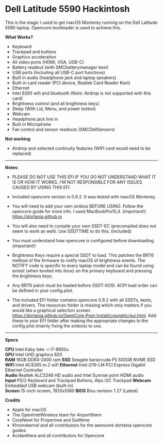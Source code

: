 # Dell Latitude 5590 Hackintosh

This is the magic I used to get macOS Monterey running on the Dell Latitude 5590 laptop. Opencore bootloader is used to achieve this.

**What Works?**

- Keyboard
- Trackpad and buttons
- Graphics acceleration  
- All video ports (HDMI, VGA, USB-C)
- Battery readout (with SMCbatterymanager kext)
- USB ports (Including all USB-C port functions)
- Built in audio (headphone jack and laptop speakers)
- Built-in card reader (PCI device, Realtek Card Reader Kext)  
- Ethernet
- Intel 8265 wifi and bluetooth (Note: Airdrop is not supported with this card)   
- Brightness control (and all brightness keys)
- Sleep (With Lid, Menu, and power button)
- Webcam  
- Headphone jack line in
- Built in Microphone
- Fan control and sensor readouts (SMCDellSensors)


**Not working**  
- Airdrop and selected continuity features (WIFI card would need to be replaced)

-------------------------------------------  

**Notes**:  
- PLEASE DO NOT USE THIS EFI IF YOU DO NOT UNDERSTAND WHAT IT IS OR HOW IT WORKS. I'M NOT RESPONSIBLE FOR ANY ISSUES CAUSED BY USING THIS EFI.

- Included opencore version is 0.9.2. It was tested with macOS Monterey.

- You will need to add your own smbios BEFORE USING. Follow the opencore guide for more info. I used MacBookPro15,4. (important!) https://dortania.github.io

- You will also need to compile your own SSDT-EC (precompiled does not seem to work as well). Use SSDTTIME to do this. (included)  

- You must understand how opencore is configured before downloading.  (important!)  

- Brightness Keys require a special SSDT to load. This patches the BRT6 method of the firmware to notify macOS of brightness events. The NOTIFY code is specific to every laptop model and can be found using evtest (when booted into linux) on the primary keyboard and pressing the brightness keys.

- Any BRT6 patch must be loaded before SSDT-XOSI. ACPI load order can be defined in your config.plist.

- The included EFI folder contains opencore 0.9.2 with all SSDTs, kexts, and drivers. The resources folder is missing which only matters if you would like a graphical selection screen.   https://dortania.github.io/OpenCore-Post-Install/cosmetic/gui.html. Add these to your EFI folder after making the appropriate changes to the config plist (mainly fixing the smbios) to use.
----------------------

**Specs**  

**CPU**     Intel Kaby lake -r i7-8650u  
**GPU**     Intel UHD graphics 620  
**RAM**     16GB DDR4-2400 ram 
**SSD**     Seagate baraccuda P5 500GB NVME SSD
**WIFI**    Intel AC8265 m.2 wifi 
**Ethernet** Intel i219-LM PCI Express Gigabit Ethernet Controller  
**Audio**   Realtek ALC3246 HD audio and Intel Sunrise point HDMI audio  
**Input**  PS/2 Keyboard and Trackpad Buttons, Alps I2C Trackpad
**Webcam**   Embedded USB webcam (built-in)  
**Screen**   15-inch screen, 1920x1080 
**BIOS**  Bios revision 1.27 (Latest)
 

**Credits**
- Apple for macOS
- The OpenIntelWireless team for AirportItlwm
- CorpNewt for Propertree and Ssdttime
- Khronokernel and all contributors for the awesome dortania opencore guides
- Acidanthera and all contributors for Opencore
